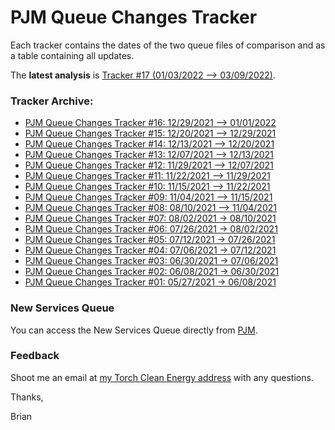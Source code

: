# PJM Queue Changes Tracker

Each tracker contains the dates of the two queue files of comparison and as a table containing all updates.

The **latest analysis** is [Tracker #17 (01/03/2022 –> 03/09/2022)](https://rpubs.com/briankusiak/pjmqueuetracker_17).

### Tracker Archive:
- [PJM Queue Changes Tracker #16: 12/29/2021 –> 01/01/2022](https://rpubs.com/briankusiak/pjmqueuetracker_16) 
- [PJM Queue Changes Tracker #15: 12/20/2021 –> 12/29/2021](https://rpubs.com/briankusiak/pjmqueuetracker_15)
- [PJM Queue Changes Tracker #14: 12/13/2021 –> 12/20/2021](https://rpubs.com/briankusiak/pjmqueuetracker_14)
- [PJM Queue Changes Tracker #13: 12/07/2021 –> 12/13/2021](https://rpubs.com/briankusiak/pjmqueuetracker_13)
- [PJM Queue Changes Tracker #12: 11/29/2021 –> 12/07/2021](https://rpubs.com/briankusiak/pjmqueuetracker_12)
- [PJM Queue Changes Tracker #11: 11/22/2021 –> 11/29/2021](https://rpubs.com/briankusiak/pjmqueuetracker_11)
- [PJM Queue Changes Tracker #10: 11/15/2021 –> 11/22/2021](https://rpubs.com/briankusiak/pjmqueuetracker_10)
- [PJM Queue Changes Tracker #09: 11/04/2021 –> 11/15/2021](https://rpubs.com/briankusiak/pjmqueuetracker_09)
- [PJM Queue Changes Tracker #08: 08/10/2021 –> 11/04/2021](https://briankusiak.github.io/torchcleanenergy/PJMQueueTracker_08-2021-11-08)
- [PJM Queue Changes Tracker #07: 08/02/2021 -> 08/10/2021](https://rpubs.com/briankusiak/pjmqueuetracker_07)
- [PJM Queue Changes Tracker #06: 07/26/2021 -> 08/02/2021](https://rpubs.com/briankusiak/pjmqueuetracker_06)
- [PJM Queue Changes Tracker #05: 07/12/2021 -> 07/26/2021](https://rpubs.com/briankusiak/pjmqueuetracker_05)
- [PJM Queue Changes Tracker #04: 07/06/2021 -> 07/12/2021](https://rpubs.com/briankusiak/pjmqueuetracker_04)
- [PJM Queue Changes Tracker #03: 06/30/2021 -> 07/06/2021](https://rpubs.com/briankusiak/pjmqueuetracker_03)
- [PJM Queue Changes Tracker #02: 06/08/2021 -> 06/30/2021](https://rpubs.com/briankusiak/787009)
- [PJM Queue Changes Tracker #01: 05/27/2021 -> 06/08/2021](https://rpubs.com/briankusiak/785398)

### New Services Queue
You can access the New Services Queue directly from [PJM](https://www.pjm.com/planning/services-requests/interconnection-queues.aspx).

### Feedback

Shoot me an email at [my Torch Clean Energy address](mailto:bkusiak@torchcleanenergy.com) with any questions.

Thanks,

Brian


